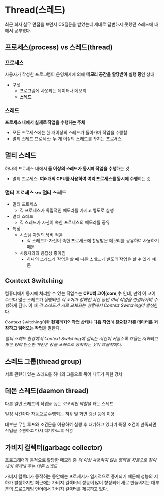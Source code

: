 # Thread(스레드)

최근 회사 실무 면접을 보면서 CS질문을 받았는데 제대로 답변하지 못했던 스레드에 대해서 공부했다.

## 프로세스(process) vs 스레드(thread)

### 프로세스

사용자가 작성한 프로그램이 운영체제에 의해 **메모리 공간을 할당받아 실행 중**인 상태

- 구성
  - 프로그램에 사용되는 데이터나 메모리
  - **스레드**

### 스레드

**프로세스 내에서 실제로 작업을 수행하는 주체**

- 모든 프로세스에는 한 개이상의 스레드가 돌아가며 작업을 수행함
- 멀티 스레드 프로세스: 두 개 이상의 스레드를 가지는 프로세스

## 멀티 스레드

하나의 프로세스 내에서 **둘 이상의 스레드가 동시에 작업을 수행**하는 것

- 멀티 프로세스: **여러개의 CPU를 사용하여 여러 프로세스를 동시에 수행**하는 것

### 멀티 프로세스 vs 멀티 스레드

- 멀티 프로세스
  - 각 프로세스가 독립적인 메모리를 가지고 별도로 실행
- 멀티 스레드
  - 각 스레드가 자신이 속한 프로세스의 메모리를 공유
- 특징
  - 시스템 자원의 낭비 적음
    - 각 스레드가 자신이 속한 프로세스에 할당받은 메모리를 공유하여 사용하기 때문
  - 사용자와의 응답성 좋아짐
    - 하나의 스레드가 작업을 할 때 다른 스레드가 별도의 작업을 할 수 있기 떄문

## Context Switching

컴퓨터에서 동시에 처리할 수 있는 작업수는 **CPU의 코어(core)수** 인데, 만약 이 코어 수보다 많은 스레드가 실행되면 *각 코어가 정해진 시간 동안 여러 작업을 번갈아가며 수행*하게 된다.
이 때 *각 스레드가 서로 교체되는 상황에서 Context Switching이 발생*한다.

Context Switching이란 **현재까지의 작업 상태나 다음 작업에 필요한 각종 데이터를 저장하고 읽어오는 작업**을 말한다.

*멀티 스레드 환경에서 Context Switching에 걸리는 시간이 커질수록 효율은 저하*되고 *많은 양의 단순한 계산은 싱글 스레드로 동작하는 것이 효율적*이다.

## 스레드 그룹(thread group)

서로 관련이 있는 스레드를 하나의 그룹으로 묶어 다루기 위한 장치

## 데몬 스레드(daemon thread)

다른 일반 스레드의 작업을 돕는 *보조적인 역할*을 하는 스레드

일정 시간마다 자동으로 수행되는 저장 및 화면 갱신 등에 이용

대부분 무한 루프와 조건문을 이용하여 실행 후 대기하고 있다가 특정 조건이 만족되면 작업을 수행하고 다시 대기하도록 작성

## 가비지 컬렉터(garbage collector)

프로그래머가 동적으로 할당한 메모리 중 _더 이상 사용하지 않는 영역을 자동으로 찾아내어 해제해 주는 데몬 스레드_

가비지 컬렉터가 동작하는 동안에는 프로세서가 일시적으로 중지되기 때문에 성능의 저하가 발생하지만 최근에는 가비지 컬렉터의 성능이 많이 향상되어 새로 만들어지는 대부분의 프로그래밍 언어에서 가비지 컬렉터를 제공하고 있다.
